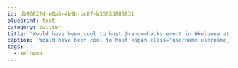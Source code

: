 ```yaml
---
id: db968224-e0a6-4b9b-be87-b36933805831
blueprint: text
category: twitter
title: 'Would have been cool to host @randomhacks event in #kelowna at the @okcolab this year http://www.rhok.org/'
caption: 'Would have been cool to host <span class="username username_linked">@<a href="https://twitter.com/randomhacks" title="Random Hacks">randomhacks</a></span> event in <span class="hashtag hashtag_local">#<a href="http://tweettemp.darylchymko.ca/?tag=kelowna">kelowna</a> at the <span class="username username_linked">@<a href="https://twitter.com/okcolab" title="Okanagan coLab">okcolab</a></span> this year http://www.rhok.org/'
tags:
  - kelowna
---
```

